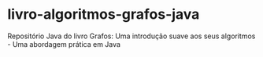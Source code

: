 # livro-algoritmos-grafos-java
Repositório Java do livro Grafos: Uma introdução suave aos seus algoritmos - Uma abordagem prática em Java
